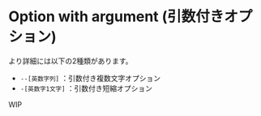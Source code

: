 # Option with argument (引数付きオプション)

より詳細には以下の2種類があります。

- ``--[英数字列]`` ：引数付き複数文字オプション
- `-[英数字1文字]` ：引数付き短縮オプション

WIP
